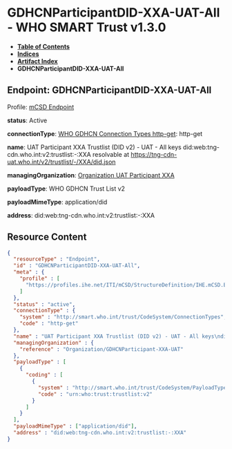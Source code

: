 # GDHCNParticipantDID-XXA-UAT-All - WHO SMART Trust v1.3.0

* [**Table of Contents**](toc.md)
* [**Indices**](indices.md)
* [**Artifact Index**](artifacts.md)
* **GDHCNParticipantDID-XXA-UAT-All**

## Endpoint: GDHCNParticipantDID-XXA-UAT-All

Profile: [mCSD Endpoint](https://profiles.ihe.net/ITI/mCSD/4.0.0/StructureDefinition-IHE.mCSD.Endpoint.html)

**status**: Active

**connectionType**: [WHO GDHCN Connection Types http-get](CodeSystem-ConnectionTypes.md#ConnectionTypes-http-get): http-get

**name**: UAT Participant XXA Trustlist (DID v2) - UAT - All keys did:web:tng-cdn.who.int:v2:trustlist:-:XXA resolvable at https://tng-cdn-uat.who.int/v2/trustlist/-/XXA/did.json

**managingOrganization**: [Organization UAT Participant XXA](Organization-GDHCNParticipant-XXA-UAT.md)

**payloadType**: WHO GDHCN Trust List v2

**payloadMimeType**: application/did

**address**: did:web:tng-cdn.who.int:v2:trustlist:-:XXA



## Resource Content

```json
{
  "resourceType" : "Endpoint",
  "id" : "GDHCNParticipantDID-XXA-UAT-All",
  "meta" : {
    "profile" : [
      "https://profiles.ihe.net/ITI/mCSD/StructureDefinition/IHE.mCSD.Endpoint"
    ]
  },
  "status" : "active",
  "connectionType" : {
    "system" : "http://smart.who.int/trust/CodeSystem/ConnectionTypes",
    "code" : "http-get"
  },
  "name" : "UAT Participant XXA Trustlist (DID v2) - UAT - All keys\ndid:web:tng-cdn.who.int:v2:trustlist:-:XXA\nresolvable at https://tng-cdn-uat.who.int/v2/trustlist/-/XXA/did.json",
  "managingOrganization" : {
    "reference" : "Organization/GDHCNParticipant-XXA-UAT"
  },
  "payloadType" : [
    {
      "coding" : [
        {
          "system" : "http://smart.who.int/trust/CodeSystem/PayloadTypes",
          "code" : "urn:who:trust:trustlist:v2"
        }
      ]
    }
  ],
  "payloadMimeType" : ["application/did"],
  "address" : "did:web:tng-cdn.who.int:v2:trustlist:-:XXA"
}

```
